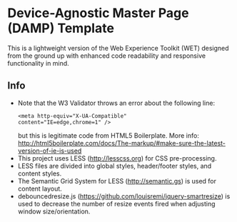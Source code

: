 # Device-Agnostic Master Page (DAMP) Template

This is a lightweight version of the Web Experience Toolkit (WET) designed from the ground up with enhanced code readability and responsive functionality in mind.

## Info
* Note that the W3 Validator throws an error about the following line: <pre><code>&lt;meta http-equiv="X-UA-Compatible" content="IE=edge,chrome=1" /&gt;</code></pre> but this is legitimate code from HTML5 Boilerplate. More info: http://html5boilerplate.com/docs/The-markup/#make-sure-the-latest-version-of-ie-is-used
* This project uses LESS (http://lesscss.org) for CSS pre-processing.
* LESS files are divided into global styles, header/footer styles, and content styles.
* The Semantic Grid System for LESS (http://semantic.gs) is used for content layout.
* debouncedresize.js (https://github.com/louisremi/jquery-smartresize) is used to decrease the number of resize events fired when adjusting window size/orientation.